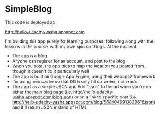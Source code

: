 # SimpleBlog

This code is deployed at:

http://hello-udacity-yasha.appspot.com

I'm building this app purely for learning purposes, following along with the lessons in the course, with my own spin on things.  At the moment:
- The app is a blog
- Anyone can register for an account, and post to the blog
- When you post, the app tries to map the location you posted from, though it doesn't do it particularly well
- The app is built on Google App Engine, using their webapp2 framework
- I'm using memcache so that DB is only hit on writes, not reads
- The app has a simple JSON api.  Add ".json" to the url when you're on
  either the main blog page (i.e.
http://hello-udacity-yasha.appspot.com/blog.json) or on a link to
specific post (i.e.
http://hello-udacity-yasha.appspot.com/blog/5684049913839616.json) and
it'll return JSON instead of HTML
